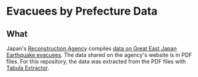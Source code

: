 # Evacuees by Prefecture Data

## What
Japan's [Reconstruction Agency](http://www.reconstruction.go.jp/) compiles [data on Great East Japan Earthquake evacuees](http://www.reconstruction.go.jp/topics/main-cat2/sub-cat2-1/hinanshasuu.html). The data shared on the agency's website is in PDF files. For this repository, the data was extracted from the PDF files with [Tabula Extractor](https://github.com/jazzido/tabula-extractor). 
